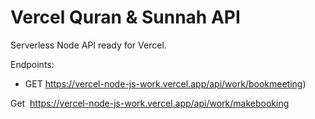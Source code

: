 # Vercel Quran & Sunnah API

Serverless Node API ready for Vercel.

Endpoints:
- GET https://vercel-node-js-work.vercel.app/api/work/bookmeeting)

Get  https://vercel-node-js-work.vercel.app/api/work/makebooking